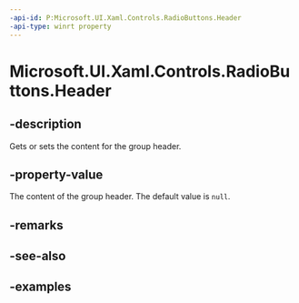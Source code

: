 ```yaml
---
-api-id: P:Microsoft.UI.Xaml.Controls.RadioButtons.Header
-api-type: winrt property
---
```


# Microsoft.UI.Xaml.Controls.RadioButtons.Header

<!--
public object Header { get; set; }
-->

## -description

Gets or sets the content for the group header.

## -property-value

The content of the group header. The default value is `null`.

## -remarks

## -see-also

## -examples

